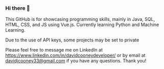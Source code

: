 ### Hi there 👋
This GitHub is for showcasing programming skills, mainly in Java, SQL, HTML, CSS, and JS using Vue.js. Currently learning Python and Machine Learning.

Due to the use of API keys, some projects may be set to private

Please feel free to message me on LinkedIn at https://www.linkedin.com/in/davidcooneydeveloper/
or by email at davidjcooney33@gmail.com 
if you have any questions. 
Thank you!

<!--
**20dcooney/20DCooney** is a ✨ _special_ ✨ repository because its `README.md` (this file) appears on your GitHub profile.

Here are some ideas to get you started:

- 🔭 I’m currently working on ...
- 🌱 I’m currently learning ...
- 👯 I’m looking to collaborate on ...
- 🤔 I’m looking for help with ...
- 💬 Ask me about ...
- 📫 How to reach me: ...
- 😄 Pronouns: ...
- ⚡ Fun fact: ...
-->


